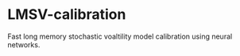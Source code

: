 # LMSV-calibration
Fast long memory stochastic voaltility model calibration using neural networks. 
